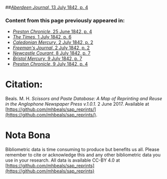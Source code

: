 ##[*Aberdeen Journal*, 13 July 1842, p. 4](https://mhbeals.github.io/sap_html/Aberdeen-Journal/Aberdeen-Journal-13-July-1842-p-4)

### Content from this page previously appeared in:
+ [*Preston Chronicle*, 25 June 1842, p. 4](https://mhbeals.github.io/sap_html/Preston-Chronicle/Preston-Chronicle-25-June-1842-p-4)
+ [*The Times*, 1 July 1842, p. 6](https://mhbeals.github.io/sap_html/The-Times/The-Times-1-July-1842-p-6)
+ [*Caledonian Mercury*, 2 July 1842, p. 2](https://mhbeals.github.io/sap_html/Caledonian-Mercury/Caledonian-Mercury-2-July-1842-p-2)
+ [*Freeman's Journal*, 2 July 1842, p. 2](https://mhbeals.github.io/sap_html/Freeman's-Journal/Freeman's-Journal-2-July-1842-p-2)
+ [*Newcastle Courant*, 8 July 1842, p. 7](https://mhbeals.github.io/sap_html/Newcastle-Courant/Newcastle-Courant-8-July-1842-p-7)
+ [*Bristol Mercury*, 9 July 1842, p. 7](https://mhbeals.github.io/sap_html/Bristol-Mercury/Bristol-Mercury-9-July-1842-p-7)
+ [*Preston Chronicle*, 9 July 1842, p. 4](https://mhbeals.github.io/sap_html/Preston-Chronicle/Preston-Chronicle-9-July-1842-p-4)
                    
# Citation: 

Beals. M. H. *Scissors and Paste Database: A Map of Reprinting and Reuse in the Anglophone Newspaper Press v.1.0.1.* 2 June 2017. Available at [https://github.com/mhbeals/sap_reprints/](https://github.com/mhbeals/sap_reprints/). 
                    
# Nota Bona

Bibliometric data is time consuming to produce but benefits us all. Please remember to cite or acknowledge this and any other bibliometric data you use in your research. All data is available CC-BY 4.0 at [https://github.com/mhbeals/sap_reprints](https://github.com/mhbeals/sap_reprints)